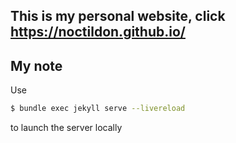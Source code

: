 ## This is my personal website, click https://noctildon.github.io/


## My note
Use
```bash
$ bundle exec jekyll serve --livereload
```
to launch the server locally